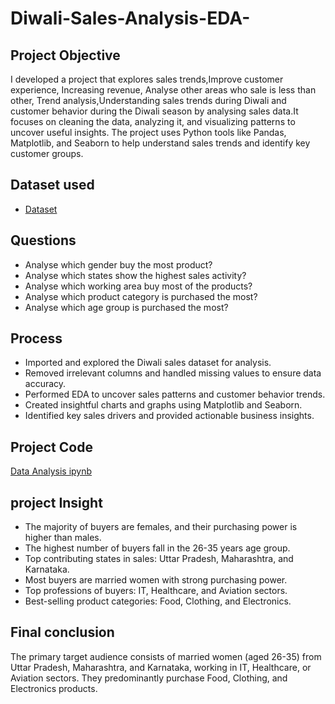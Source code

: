 # Diwali-Sales-Analysis-EDA-
## Project Objective
I developed a  project that explores sales trends,Improve customer experience, Increasing revenue, Analyse other areas who sale is less than other, Trend analysis,Understanding sales trends during Diwali and customer behavior during the Diwali season  by analysing sales data.It focuses on cleaning the data, analyzing it, and visualizing patterns to uncover useful insights. The project uses Python tools like Pandas, Matplotlib, and Seaborn to help understand sales trends and identify key customer groups.

## Dataset used
- <a href="https://github.com/Simransharma-111/Diwali-Sales-Analysis-EDA-/blob/main/Diwali%20Sales%20Data.csv">Dataset</a>

## Questions
- Analyse which gender buy the most product?
- Analyse which states show the highest sales activity?
- Analyse which working area buy most of the products?
- Analyse which product category is purchased the most?
- Analyse which age group is purchased the most?

## Process
- Imported and explored the Diwali sales dataset for analysis. 
- Removed irrelevant columns and handled missing values to ensure data accuracy.
- Performed EDA to uncover sales patterns and customer behavior trends. 
- Created insightful charts and graphs using Matplotlib and Seaborn.
- Identified key sales drivers and provided actionable business insights.

## Project Code
<a href = "https://github.com/Simransharma-111/Diwali-Sales-Analysis-EDA-/blob/main/Diwali_Sales_Analysis.ipynb"> Data Analysis ipynb  </a>

## project Insight
- The majority of buyers are females, and their purchasing power is higher than males.
- The highest number of buyers fall in the 26-35 years age group.
- Top contributing states in sales: Uttar Pradesh, Maharashtra, and Karnataka.
- Most buyers are married women with strong purchasing power.
- Top professions of buyers: IT, Healthcare, and Aviation sectors.
- Best-selling product categories: Food, Clothing, and Electronics.

## Final conclusion
The primary target audience consists of married women (aged 26-35) from Uttar Pradesh, Maharashtra, and Karnataka, working in IT, Healthcare, or Aviation sectors. They predominantly purchase Food, Clothing, and Electronics products.
